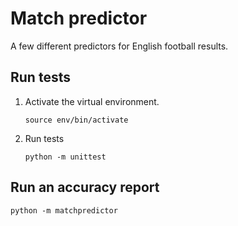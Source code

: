 # Match predictor

A few different predictors for English football results.

## Run tests

1.  Activate the virtual environment.
    ```shell
    source env/bin/activate
    ```

1.  Run tests
    ```shell
    python -m unittest
    ```

## Run an accuracy report

```shell
python -m matchpredictor
```